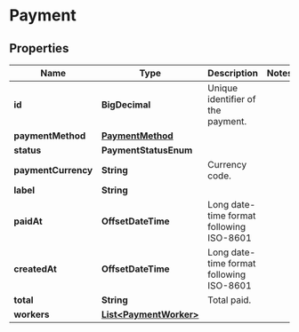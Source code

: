 

# Payment


## Properties

| Name | Type | Description | Notes |
|------------ | ------------- | ------------- | -------------|
|**id** | **BigDecimal** | Unique identifier of the payment. |  |
|**paymentMethod** | [**PaymentMethod**](PaymentMethod.md) |  |  |
|**status** | **PaymentStatusEnum** |  |  |
|**paymentCurrency** | **String** | Currency code. |  |
|**label** | **String** |  |  |
|**paidAt** | **OffsetDateTime** | Long date-time format following ISO-8601 |  |
|**createdAt** | **OffsetDateTime** | Long date-time format following ISO-8601 |  |
|**total** | **String** | Total paid. |  |
|**workers** | [**List&lt;PaymentWorker&gt;**](PaymentWorker.md) |  |  |




